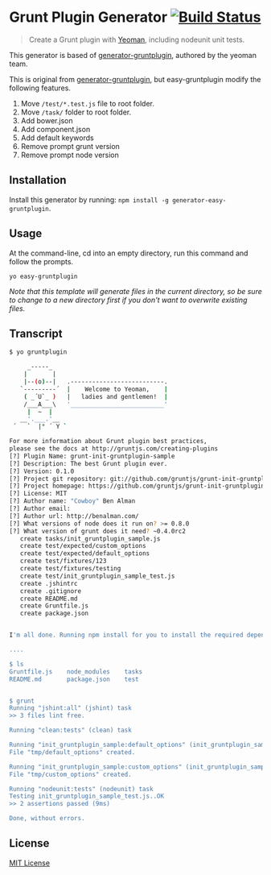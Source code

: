 # Grunt Plugin Generator [![Build Status](https://secure.travis-ci.org/easy-node/generator-easy-gruntplugin.svg?branch=master)](https://travis-ci.org/easy-node/generator-easy-gruntplugin)

> Create a Grunt plugin with [Yeoman][], including nodeunit unit tests.

This generator is based of [generator-gruntplugin](https://github.com/yeoman/generator-gruntplugin), authored by the yeoman team.

This is original from [generator-gruntplugin](https://github.com/yeoman/generator-gruntplugin), but easy-gruntplugin modify the following features.

1. Move `/test/*.test.js` file to root folder.
2. Move `/task/` folder to root folder.
3. Add bower.json
4. Add component.json
5. Add default keywords
6. Remove prompt grunt version
7. Remove prompt node version

[Yeoman]: http://yeoman.io/


## Installation

Install this generator by running: `npm install -g generator-easy-gruntplugin`.


## Usage

At the command-line, cd into an empty directory, run this command and follow the prompts.

```
yo easy-gruntplugin
```

_Note that this template will generate files in the current directory, so be sure to change to a new directory first if you don't want to overwrite existing files._

## Transcript

```sh
$ yo gruntplugin

     _-----_
    |       |
    |--(o)--|   .--------------------------.
   `---------´  |    Welcome to Yeoman,    |
    ( _´U`_ )   |   ladies and gentlemen!  |
    /___A___\   '__________________________'
     |  ~  |
   __'.___.'__
 ´   `  |° ´ Y `

For more information about Grunt plugin best practices,
please see the docs at http://gruntjs.com/creating-plugins
[?] Plugin Name: grunt-init-gruntplugin-sample
[?] Description: The best Grunt plugin ever.
[?] Version: 0.1.0
[?] Project git repository: git://github.com/gruntjs/grunt-init-gruntplugin-sample.git
[?] Project homepage: https://github.com/gruntjs/grunt-init-gruntplugin-sample
[?] License: MIT
[?] Author name: "Cowboy" Ben Alman
[?] Author email:
[?] Author url: http://benalman.com/
[?] What versions of node does it run on? >= 0.8.0
[?] What version of grunt does it need? ~0.4.0rc2
   create tasks/init_gruntplugin_sample.js
   create test/expected/custom_options
   create test/expected/default_options
   create test/fixtures/123
   create test/fixtures/testing
   create test/init_gruntplugin_sample_test.js
   create .jshintrc
   create .gitignore
   create README.md
   create Gruntfile.js
   create package.json


I'm all done. Running npm install for you to install the required dependencies. If this fails, try running the command yourself.

....

$ ls
Gruntfile.js    node_modules    tasks           
README.md       package.json    test


$ grunt
Running "jshint:all" (jshint) task
>> 3 files lint free.

Running "clean:tests" (clean) task

Running "init_gruntplugin_sample:default_options" (init_gruntplugin_sample) task
File "tmp/default_options" created.

Running "init_gruntplugin_sample:custom_options" (init_gruntplugin_sample) task
File "tmp/custom_options" created.

Running "nodeunit:tests" (nodeunit) task
Testing init_gruntplugin_sample_test.js..OK
>> 2 assertions passed (9ms)

Done, without errors.
```

## License

[MIT License](http://en.wikipedia.org/wiki/MIT_License)
